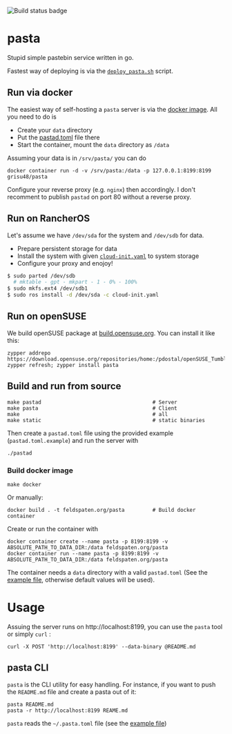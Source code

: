 ![Build status badge](https://github.com/grisu48/pasta/workflows/pastad/badge.svg)

# pasta

Stupid simple pastebin service written in go.

Fastest way of deploying is via the [`deploy_pasta.sh`](deploy_pasta.sh) script.

## Run via docker

The easiest way of self-hosting a `pasta` server is via the [docker image](https://hub.docker.com/r/grisu48/pasta/). All you need to do is

* Create your `data` directory
* Put the [pastad.toml](pastad.toml.example) file there
* Start the container, mount the `data` directory as `/data`

Assuming your data is in `/srv/pasta/` you can do

    docker container run -d -v /srv/pasta:/data -p 127.0.0.1:8199:8199 grisu48/pasta

Configure your reverse proxy (e.g. `nginx`) then accordingly. I don't recomment to publish `pastad` on port 80 without a reverse proxy.

## Run on RancherOS

Let's assume we have `/dev/sda` for the system and `/dev/sdb` for data.

* Prepare persistent storage for data
* Install the system with given [`cloud-init.yaml`](cloud-init.yaml.example) to system storage
* Configure your proxy and enojoy!

```bash
$ sudo parted /dev/sdb
  # mktable - gpt - mkpart - 1 - 0% - 100%
$ sudo mkfs.ext4 /dev/sdb1
$ sudo ros install -d /dev/sda -c cloud-init.yaml
```

## Run on openSUSE

We build openSUSE package at [build.opensuse.org](https://build.opensuse.org/package/show/home:pdostal/pasta). You can install it like this:

    zypper addrepo https://download.opensuse.org/repositories/home:/pdostal/openSUSE_Tumbleweed/home:pdostal.repo
    zypper refresh; zypper install pasta

## Build and run from source

    make pastad                                    # Server
    make pasta                                     # Client
    make                                           # all
	make static                                    # static binaries

Then create a `pastad.toml` file using the provided example (`pastad.toml.example`) and run the server with

    ./pastad

### Build docker image

    make docker

Or manually:

    docker build . -t feldspaten.org/pasta         # Build docker container

Create or run the container with

    docker container create --name pasta -p 8199:8199 -v ABSOLUTE_PATH_TO_DATA_DIR:/data feldspaten.org/pasta
    docker container run --name pasta -p 8199:8199 -v ABSOLUTE_PATH_TO_DATA_DIR:/data feldspaten.org/pasta

The container needs a `data` directory with a valid `pastad.toml` (See the [example file](pastad.toml.example), otherwise default values will be used).

# Usage

Assuing the server runs on http://localhost:8199, you can use the `pasta` tool or simply `curl` :

    curl -X POST 'http://localhost:8199' --data-binary @README.md

## pasta CLI

`pasta` is the CLI utility for easy handling. For instance, if you want to push the `README.md` file and create a pasta out of it:

    pasta README.md
    pasta -r http://localhost:8199 REAME.md

`pasta` reads the `~/.pasta.toml` file (see the [example file](pasta.toml.example))

